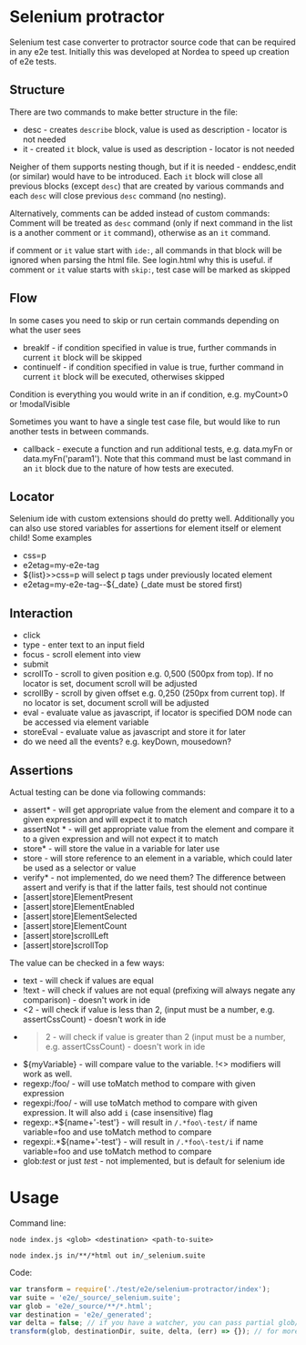 # Selenium protractor
Selenium test case converter to protractor source code that can be required in any e2e test. Initially this was developed at Nordea to speed up creation of e2e tests.

## Structure
There are two commands to make better structure in the file:

* desc - creates `describe` block, value is used as description - locator is not needed
* it - created `it` block, value is used as description - locator is not needed

Neigher of them supports nesting though, but if it is needed - enddesc,endit (or similar) would have to be introduced. 
Each `it` block will close all previous blocks (except `desc`) that are created by various commands and each `desc` will close previous `desc` command (no nesting).

Alternatively, comments can be added instead of custom commands: 
Comment will be treated as `desc` command (only if next command in the list is a another comment or `it` command), otherwise as an `it` command.

if comment or `it` value start with `ide:`, all commands in that block will be ignored when parsing the html file. See login.html why this is useful.
if comment or `it` value starts with `skip:`, test case will be marked as skipped

## Flow
In some cases you need to skip or run certain commands depending on what the user sees

* breakIf - if condition specified in value is true, further commands in current `it` block will be skipped
* continueIf - if condition specified in value is true, further command in current `it` block will be executed, otherwises skipped

Condition is everything you would write in an if condition, e.g. myCount>0 or !modalVisible

Sometimes you want to have a single test case file, but would like to run another tests in between commands.

* callback - execute a function and run additional tests, e.g. data.myFn or data.myFn('param1'). Note that this command must be last command in an `it` block due to the nature of how tests are executed.

## Locator

Selenium ide with custom extensions should do pretty well.
Additionally you can also use stored variables for assertions for element itself or element child!
Some examples
* css=p
* e2etag=my-e2e-tag
* ${list}>>css=p will select p tags under previously located element
* e2etag=my-e2e-tag--${_date} (_date must be stored first)

## Interaction

* click
* type - enter text to an input field
* focus - scroll element into view
* submit
* scrollTo - scroll to given position e.g. 0,500 (500px from top). If no locator is set, document scroll will be adjusted
* scrollBy - scroll by given offset e.g. 0,250 (250px from current top). If no locator is set, document scroll will be adjusted
* eval - evaluate value as javascript, if locator is specified DOM node can be accessed via element variable
* storeEval - evaluate value as javascript and store it for later
* do we need all the events? e.g. keyDown, mousedown?

## Assertions
Actual testing can be done via following commands:

* assert* - will get appropriate value from the element and compare it to a given expression and will expect it to match
* assertNot * - will get appropriate value from the element and compare it to a given expression and will not expect it to match
* store* - will store the value in a variable for later use
* store - will store reference to an element in a variable, which could later be used as a selector or value
* verify* - not implemented, do we need them? The difference between assert and verify is that if the latter fails, test should not continue
* [assert|store]ElementPresent
* [assert|store]ElementEnabled
* [assert|store]ElementSelected
* [assert|store]ElementCount 
* [assert|store]scrollLeft
* [assert|store]scrollTop

The value can be checked in a few ways:

* text - will check if values are equal
* !text - will check if values are not equal (prefixing will always negate any comparison) - doesn't work in ide
* <2 - will check if value is less than 2, (input must be a number, e.g. assertCssCount) - doesn't work in ide
* >2 - will check if value is greater than 2 (input must be a number, e.g. assertCssCount) - doesn't work in ide
* ${myVariable} - will compare value to the variable. !<> modifiers will work as well.
* regexp:/foo/ - will use toMatch method to compare with given expression
* regexpi:/foo/ - will use toMatch method to compare with given expression. It will also add `i` (case insensitive) flag
* regexp:.*${name+'\-test'} - will result in `/.*foo\-test/` if name variable=foo and use toMatch method to compare
* regexpi:.*${name+'\-test'} - will result in `/.*foo\-test/i` if name variable=foo and use toMatch method to compare
* glob:*tes*t or just *tes*t - not implemented, but is default for selenium ide

# Usage
Command line:

`node index.js <glob> <destination> <path-to-suite>`

`node index.js in/**/*html out in/_selenium.suite`

Code:
```js
var transform = require('./test/e2e/selenium-protractor/index');
var suite = 'e2e/_source/_selenium.suite';
var glob = 'e2e/_source/**/*.html';
var destination = 'e2e/_generated';
var delta = false; // if you have a watcher, you can pass partial glob/path and this flag as true to only add what is missing in the test suite
transform(glob, destinationDir, suite, delta, (err) => {}); // for more advanced usage see index.js
```
